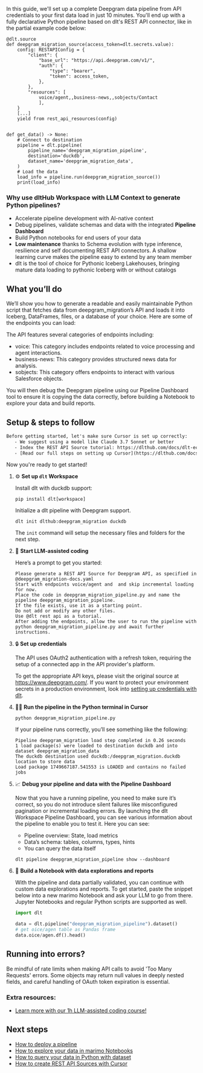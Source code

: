 In this guide, we'll set up a complete Deepgram data pipeline from API credentials to your first data load in just 10 minutes. You'll end up with a fully declarative Python pipeline based on dlt's REST API connector, like in the partial example code below:

```python-outcome
@dlt.source
def deepgram_migration_source(access_token=dlt.secrets.value):
    config: RESTAPIConfig = {
        "client": {
            "base_url": "https://api.deepgram.com/v1/",
            "auth": {
                "type": "bearer",
                "token": access_token,
            },
        },
        "resources": [
            voice/agent,,business-news,,sobjects/Contact
            ],
    }
    [...]
    yield from rest_api_resources(config)


def get_data() -> None:
    # Connect to destination
    pipeline = dlt.pipeline(
        pipeline_name='deepgram_migration_pipeline',
        destination='duckdb',
        dataset_name='deepgram_migration_data', 
    )
    # Load the data
    load_info = pipeline.run(deepgram_migration_source())
    print(load_info) 
```

### Why use dltHub Workspace with LLM Context to generate Python pipelines?

- Accelerate pipeline development with AI-native context
- Debug pipelines, validate schemas and data with the integrated **Pipeline Dashboard**
- Build Python notebooks for end users of your data
- **Low maintenance** thanks to Schema evolution with type inference, resilience and self documenting REST API connectors. A shallow learning curve makes the pipeline easy to extend by any team member
- dlt is the tool of choice for Pythonic Iceberg Lakehouses, bringing mature data loading to pythonic Iceberg with or without catalogs

## What you’ll do

We’ll show you how to generate a readable and easily maintainable Python script that fetches data from deepgram_migration’s API and loads it into Iceberg, DataFrames, files, or a database of your choice. Here are some of the endpoints you can load:

The API features several categories of endpoints including: 
- voice: This category includes endpoints related to voice processing and agent interactions. 
- business-news: This category provides structured news data for analysis.
- sobjects: This category offers endpoints to interact with various Salesforce objects.

You will then debug the Deepgram pipeline using our Pipeline Dashboard tool to ensure it is copying the data correctly, before building a Notebook to explore your data and build reports.

## Setup & steps to follow

```default
Before getting started, let's make sure Cursor is set up correctly:
   - We suggest using a model like Claude 3.7 Sonnet or better
   - Index the REST API Source tutorial: https://dlthub.com/docs/dlt-ecosystem/verified-sources/rest_api/ and add it to context as **@dlt rest api**
   - [Read our full steps on setting up Cursor](https://dlthub.com/docs/dlt-ecosystem/llm-tooling/cursor-restapi#23-configuring-cursor-with-documentation)
```

Now you're ready to get started!

1. ⚙️ **Set up `dlt` Workspace**
    
    Install dlt with duckdb support:
    ```shell
    pip install dlt[workspace]
    ```

    Initialize a dlt pipeline with Deepgram support.
    ```shell
    dlt init dlthub:deepgram_migration duckdb
    ```

    The `init` command will setup the necessary files and folders for the next step.
    
2. 🤠 **Start LLM-assisted coding**
    
    Here’s a prompt to get you started:
    
    ```prompt
    Please generate a REST API Source for Deepgram API, as specified in @deepgram_migration-docs.yaml 
    Start with endpoints voice/agent and  and skip incremental loading for now. 
    Place the code in deepgram_migration_pipeline.py and name the pipeline deepgram_migration_pipeline. 
    If the file exists, use it as a starting point. 
    Do not add or modify any other files. 
    Use @dlt rest api as a tutorial. 
    After adding the endpoints, allow the user to run the pipeline with python deepgram_migration_pipeline.py and await further instructions.
    ```

    
3. 🔒 **Set up credentials** 
    
    The API uses OAuth2 authentication with a refresh token, requiring the setup of a connected app in the API provider's platform.
    
    To get the appropriate API keys, please visit the original source at https://www.deepgram.com/.
    If you want to protect your environment secrets in a production environment, look into [setting up credentials with dlt](https://dlthub.com/docs/walkthroughs/add_credentials).
    
4. 🏃‍♀️ **Run the pipeline in the Python terminal in Cursor**
    
    ```shell
    python deepgram_migration_pipeline.py
    ```
    
    If your pipeline runs correctly, you’ll see something like the following:
    
    ```shell
    Pipeline deepgram_migration load step completed in 0.26 seconds
    1 load package(s) were loaded to destination duckdb and into dataset deepgram_migration_data
    The duckdb destination used duckdb:/deepgram_migration.duckdb location to store data
    Load package 1749667187.541553 is LOADED and contains no failed jobs
    ```
    
5. 📈 **Debug your pipeline and data with the Pipeline Dashboard**

    Now that you have a running pipeline, you need to make sure it’s correct, so you do not introduce silent failures like misconfigured pagination or incremental loading errors. By launching the dlt Workspace Pipeline Dashboard, you can see various information about the pipeline to enable you to test it. Here you can see:
    - Pipeline overview: State, load metrics
    - Data’s schema: tables, columns, types, hints
    - You can query the data itself
    
    ```shell
    dlt pipeline deepgram_migration_pipeline show --dashboard
    ```
    
6. 🐍 **Build a Notebook with data explorations and reports**

    With the pipeline and data partially validated, you can continue with custom data explorations and reports. To get started, paste the snippet below into a new marimo Notebook and ask your LLM to go from there. Jupyter Notebooks and regular Python scripts are supported as well.

    
    ```python
    import dlt

   data = dlt.pipeline("deepgram_migration_pipeline").dataset()
   # get oice/agen table as Pandas frame
   data.oice/agen.df().head()
    ```

## Running into errors?

Be mindful of rate limits when making API calls to avoid 'Too Many Requests' errors. Some objects may return null values in deeply nested fields, and careful handling of OAuth token expiration is essential.

### Extra resources:

- [Learn more with our 1h LLM-assisted coding course!](https://www.youtube.com/watch?v=GGid70rnJuM)

## Next steps

- [How to deploy a pipeline](https://dlthub.com/docs/walkthroughs/deploy-a-pipeline)
- [How to explore your data in marimo Notebooks](https://dlthub.com/docs/general-usage/dataset-access/marimo)
- [How to query your data in Python with dataset](https://dlthub.com/docs/general-usage/dataset-access/dataset)
- [How to create REST API Sources with Cursor](https://dlthub.com/docs/dlt-ecosystem/llm-tooling/cursor-restapi)